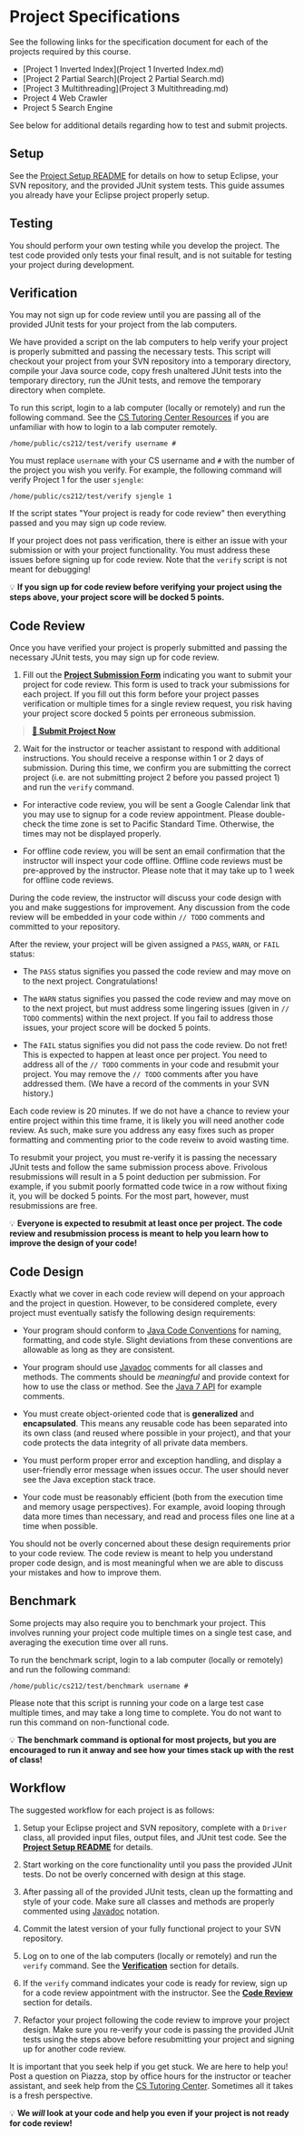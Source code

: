 Project Specifications
=================================================

See the following links for the specification document for each of the projects required by this course.

- [Project 1 Inverted Index](Project 1 Inverted Index.md)
- [Project 2 Partial Search](Project 2 Partial Search.md)
- [Project 3 Multithreading](Project 3 Multithreading.md)
- Project 4 Web Crawler
- Project 5 Search Engine

See below for additional details regarding how to test and submit projects.

## Setup ##

See the [Project Setup README](../README.md) for details on how to setup Eclipse, your SVN repository, and the provided JUnit system tests. This guide assumes you already have your Eclipse project properly setup.

## Testing ##

You should perform your own testing while you develop the project. The test code provided only tests your final result, and is not suitable for testing your project during development. 

## Verification ##

You may not sign up for code review until you are passing all of the provided JUnit tests for your project from the lab computers.

We have provided a script on the lab computers to help verify your project is properly submitted and passing the necessary tests. This script will checkout your project from your SVN repository into a temporary directory, compile your Java source code, copy fresh unaltered JUnit tests into the temporary directory, run the JUnit tests, and remove the temporary directory when complete.

To run this script, login to a lab computer (locally or remotely) and run the following command. See the [CS Tutoring Center Resources](http://tutoringcenter.cs.usfca.edu/resources/) if you are unfamiliar with how to login to a lab computer remotely.

```
/home/public/cs212/test/verify username #
```

You must replace `username` with your CS username and `#` with the number of the project you wish you verify. For example, the following command will verify Project 1 for the user `sjengle`:

```
/home/public/cs212/test/verify sjengle 1
```

If the script states "Your project is ready for code review" then everything passed and you may sign up code review.

If your project does not pass verification, there is either an issue with your submission or with your project functionality. You must address these issues before signing up for code review. Note that the `verify` script is not meant for debugging!

:bulb: **If you sign up for code review before verifying your project using the steps above, your project score will be docked 5 points.**

## Code Review ##

Once you have verified your project is properly submitted and passing the necessary JUnit tests, you may sign up for code review.

1. Fill out the [**Project Submission Form**](https://docs.google.com/a/cs.usfca.edu/forms/d/1LlC6LnH0_xGULGlnDC7LqIL-0zjlwrXvaLs6V5Ueqqw/viewform) indicating you want to submit your project for code review. This form is used to track your submissions for each project. If you fill out this form before your project passes verification or multiple times for a single review request, you risk having your project score docked 5 points per erroneous submission.

  > [**:memo: Submit Project Now**](https://docs.google.com/a/cs.usfca.edu/forms/d/1LlC6LnH0_xGULGlnDC7LqIL-0zjlwrXvaLs6V5Ueqqw/viewform)

2. Wait for the instructor or teacher assistant to respond with additional instructions. You should receive a response within 1 or 2 days of submission. During this time, we confirm you are submitting the correct project (i.e. are not submitting project 2 before you passed project 1) and run the `verify` command.

  - For interactive code review, you will be sent a Google Calendar link that you may use to signup for a code review appointment. Please double-check the time zone is set to Pacific Standard Time. Otherwise, the times may not be displayed properly.

  - For offline code review, you will be sent an email confirmation that the instructor will inspect your code offline. Offline code reviews must be pre-approved by the instructor. Please note that it may take up to 1 week for offline code reviews.

During the code review, the instructor will discuss your code design with you and make suggestions for improvement. Any discussion from the code review will be embedded in your code within `// TODO` comments and committed to your repository.

After the review, your project will be given assigned a `PASS`, `WARN`, or `FAIL` status:

- The `PASS` status signifies you passed the code review and may move on to the next project. Congratulations!

- The `WARN` status signifies you passed the code review and may move on to the next project, but must address some lingering issues (given in `// TODO` comments) within the next project. If you fail to address those issues, your project score will be docked 5 points.

- The `FAIL` status signifies you did not pass the code review. Do not fret! This is expected to happen at least once per project. You need to address all of the `// TODO` comments in your code and resubmit your project. You may remove the `// TODO` comments after you have addressed them. (We have a record of the comments in your SVN history.)

Each code review is 20 minutes. If we do not have a chance to review your entire project within this time frame, it is likely you will need another code review. As such, make sure you address any easy fixes such as proper formatting and commenting prior to the code reveiw to avoid wasting time.

To resubmit your project, you must re-verify it is passing the necessary JUnit tests and follow the same submission process above. Frivolous resubmissions will result in a 5 point deduction per submission. For example, if you submit poorly formatted code twice in a row without fixing it, you will be docked 5 points. For the most part, however, must resubmissions are free.

:bulb: **Everyone is expected to resubmit at least once per project. The code review and resubmission process is meant to help you learn how to improve the design of your code!**

## Code Design ##

Exactly what we cover in each code review will depend on your approach and the project in question. However, to be considered complete, every project must eventually satisfy the following design requirements:

- Your program should conform to [Java Code Conventions](http://www.oracle.com/technetwork/java/codeconv-138413.html) for naming, formatting, and code style. Slight deviations from these conventions are allowable as long as they are consistent.

- Your program should use [Javadoc](http://www.oracle.com/technetwork/java/javase/documentation/index-137868.html) comments for all classes and methods. The comments should be *meaningful* and provide context for how to use the class or method. See the [Java 7 API](http://docs.oracle.com/javase/7/docs/api/) for example comments.

- You must create object-oriented code that is **generalized** and **encapsulated**. This means any reusable code has been separated into its own class (and reused where possible in your project), and that your code protects the data integrity of all private data members.

- You must perform proper error and exception handling, and display a user-friendly error message when issues occur. The user should never see the Java exception stack trace.

- Your code must be reasonably efficient (both from the execution time and memory usage perspectives). For example, avoid looping through data more times than necessary, and read and process files one line at a time when possible.

You should not be overly concerned about these design requirements prior to your code review. The code review is meant to help you understand proper code design, and is most meaningful when we are able to discuss your mistakes and how to improve them.

## Benchmark ##

Some projects may also require you to benchmark your project. This involves running your project code multiple times on a single test case, and averaging the execution time over all runs.

To run the benchmark script, login to a lab computer (locally or remotely) and run the following command:

```
/home/public/cs212/test/benchmark username #
```

Please note that this script is running your code on a large test case multiple times, and may take a long time to complete. You do not want to run this command on non-functional code.

:bulb: **The benchmark command is optional for most projects, but you are encouraged to run it anway and see how your times stack up with the rest of class!**

## Workflow ##

The suggested workflow for each project is as follows:

1. Setup your Eclipse project and SVN repository, complete with a `Driver` class, all provided input files, output files, and JUnit test code. See the **[Project Setup README](../README.md)** for details.

2. Start working on the core functionality until you pass the provided JUnit tests. Do not be overly concerned with design at this stage.

3. After passing all of the provided JUnit tests, clean up the formatting and style of your code. Make sure all classes and methods are properly commented using [Javadoc](http://www.oracle.com/technetwork/java/javase/documentation/index-137868.html) notation.

4. Commit the latest version of your fully functional project to your SVN repository.

5. Log on to one of the lab computers (locally or remotely) and run the `verify` command. See the **[Verification](#verification)** section for details.

6. If the `verify` command indicates your code is ready for review, sign up for a code review appointment with the instructor. See the **[Code Review](#code-review)** section for details.

7. Refactor your project following the code review to improve your project design. Make sure you re-verify your code is passing the provided JUnit tests using the steps above before resubmitting your project and signing up for another code review.

It is important that you seek help if you get stuck. We are here to help you! Post a question on Piazza, stop by office hours for the instructor or teacher assistant, and seek help from the [CS Tutoring Center](http://tutoringcenter.cs.usfca.edu/). Sometimes all it takes is a fresh perspective.

:bulb: **We _will_ look at your code and help you even if your project is not ready for code review!**

